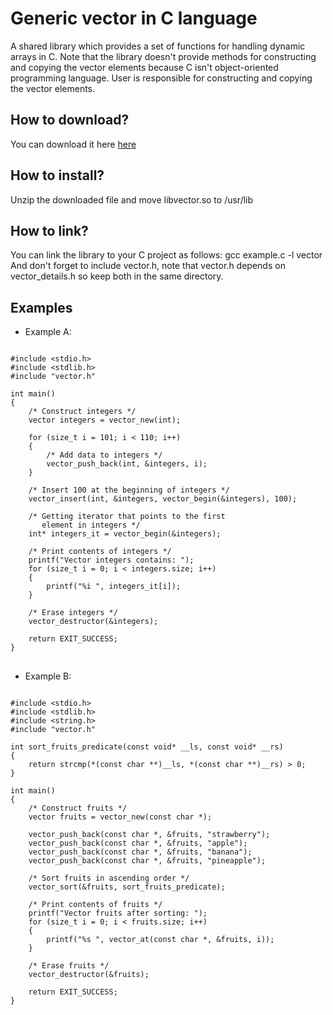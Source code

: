 # Generic vector in C language
 A shared library which provides a set of functions for handling dynamic arrays in C. Note that the library doesn't provide methods for constructing and copying the vector elements because C isn't object-oriented programming language. User is responsible for constructing and copying the vector elements.

<h2>How to download?</h2>
You can download it here <a href="https://github.com/user-attachments/files/19468164/libvector.zip">here</a>

<h2>How to install?</h2>
 Unzip the downloaded file and move libvector.so to /usr/lib

 <h2>How to link?</h2>
 You can link the library to your C project as follows: gcc example.c -l vector <br>
And don't forget to include vector.h, note that vector.h depends on vector_details.h so keep both in the same directory.
<br>
<h2> Examples </h2>

* Example A:

<pre>
<code class="language-c">
#include &lt;stdio.h&gt;
#include &lt;stdlib.h&gt;
#include "vector.h"

int main()
{
    /* Construct integers */
    vector integers = vector_new(int);

    for (size_t i = 101; i < 110; i++)
    {
        /* Add data to integers */
        vector_push_back(int, &integers, i);
    }

    /* Insert 100 at the beginning of integers */
    vector_insert(int, &integers, vector_begin(&integers), 100);
    
    /* Getting iterator that points to the first 
       element in integers */
    int* integers_it = vector_begin(&integers);
    
    /* Print contents of integers */
    printf("Vector integers contains: ");
    for (size_t i = 0; i < integers.size; i++)
    {
        printf("%i ", integers_it[i]);
    }

    /* Erase integers */
    vector_destructor(&integers);
    
    return EXIT_SUCCESS;
}
</code>
</pre>


* Example B:

<pre>
<code class="language-c">
#include &lt;stdio.h&gt;
#include &lt;stdlib.h&gt;
#include &lt;string.h&gt;
#include "vector.h"

int sort_fruits_predicate(const void* __ls, const void* __rs)
{
    return strcmp(*(const char **)__ls, *(const char **)__rs) > 0;
}

int main()
{
    /* Construct fruits */
    vector fruits = vector_new(const char *);

    vector_push_back(const char *, &fruits, "strawberry");
    vector_push_back(const char *, &fruits, "apple");
    vector_push_back(const char *, &fruits, "banana");
    vector_push_back(const char *, &fruits, "pineapple");

    /* Sort fruits in ascending order */
    vector_sort(&fruits, sort_fruits_predicate);

    /* Print contents of fruits */
    printf("Vector fruits after sorting: ");
    for (size_t i = 0; i < fruits.size; i++)
    {
        printf("%s ", vector_at(const char *, &fruits, i));
    }

    /* Erase fruits */
    vector_destructor(&fruits);

    return EXIT_SUCCESS;
}
</code>
</pre>
